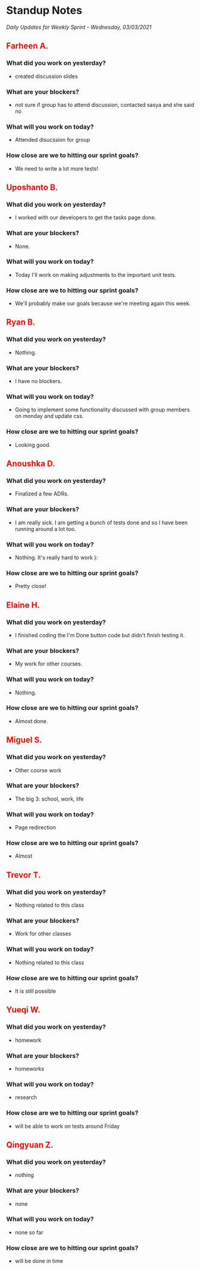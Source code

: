 # Standup Notes

_Daily Updates for Weekly Sprint - Wednesday, 03/03/2021_

## <span style="color: red;">Farheen A.</span>

### What did you work on yesterday?

- created discussion slides

### What are your blockers?

- not sure if group has to attend discussion, contacted sasya and she said no

### What will you work on today?

- Attended disucssion for group

### How close are we to hitting our sprint goals?

- We need to write a lot more tests!

## <span style="color: red;">Uposhanto B.</span>

### What did you work on yesterday?

- I worked with our developers to get the tasks page done.

### What are your blockers?

- None.

### What will you work on today?

- Today I'll work on making adjustments to the important unit tests.

### How close are we to hitting our sprint goals?

- We'll probably make our goals because we're meeting again this week.

## <span style="color: red;">Ryan B.</span>

### What did you work on yesterday?

- Nothing.

### What are your blockers?

- I have no blockers.

### What will you work on today?

- Going to implement some functionality discussed with group members on monday and update css.

### How close are we to hitting our sprint goals?

- Looking good.

## <span style="color: red;">Anoushka D.</span>

### What did you work on yesterday?

- Finalized a few ADRs.

### What are your blockers?

- I am really sick. I am getting a bunch of tests done and so I have been running around a lot too.

### What will you work on today?

- Nothing. It's really hard to work ):

### How close are we to hitting our sprint goals?

- Pretty close!

## <span style="color: red;">Elaine H.</span>

### What did you work on yesterday?

- I finished coding the I'm Done button code but didn't finish testing it.

### What are your blockers?

- My work for other courses.

### What will you work on today?

- Nothing.

### How close are we to hitting our sprint goals?

- Almost done.

## <span style="color: red;">Miguel S.</span>

### What did you work on yesterday?

- Other course work

### What are your blockers?

- The big 3: school, work, life

### What will you work on today?

- Page redirection

### How close are we to hitting our sprint goals?

- Almost

## <span style="color: red;">Trevor T.</span>

### What did you work on yesterday?

- Nothing related to this class

### What are your blockers?

- Work for other classes

### What will you work on today?

- Nothing related to this class

### How close are we to hitting our sprint goals?

- It is still possible

## <span style="color: red;">Yueqi W.</span>

### What did you work on yesterday?

- homework

### What are your blockers?

- homeworks

### What will you work on today?

- research

### How close are we to hitting our sprint goals?

- will be able to work on tests around Friday

## <span style="color: red;">Qingyuan Z.</span>

### What did you work on yesterday?

- nothing

### What are your blockers?

- none

### What will you work on today?

- none so far

### How close are we to hitting our sprint goals?

- will be done in time
